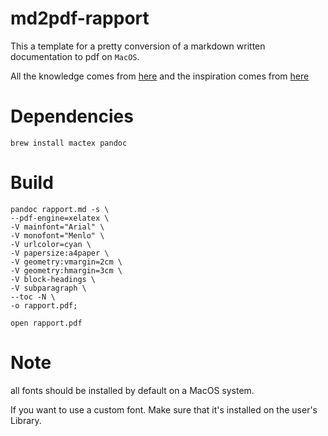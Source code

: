 # md2pdf-rapport

This a template for a pretty conversion of a markdown written documentation to pdf on `MacOS`.

All the knowledge comes from [here](https://pandoc.org/MANUAL.html#templates) and the inspiration comes from [here](https://github.com/ponsfrilus/kata-manga)

# Dependencies

    brew install mactex pandoc

# Build

    pandoc rapport.md -s \
    --pdf-engine=xelatex \
    -V mainfont="Arial" \
    -V monofont="Menlo" \
    -V urlcolor=cyan \
    -V papersize:a4paper \
    -V geometry:vmargin=2cm \
    -V geometry:hmargin=3cm \
    -V block-headings \
    -V subparagraph \
    --toc -N \
    -o rapport.pdf;

    open rapport.pdf

# Note

all fonts should be installed by default on a MacOS system.

If you want to use a custom font. Make sure that it's installed on the user's Library.
